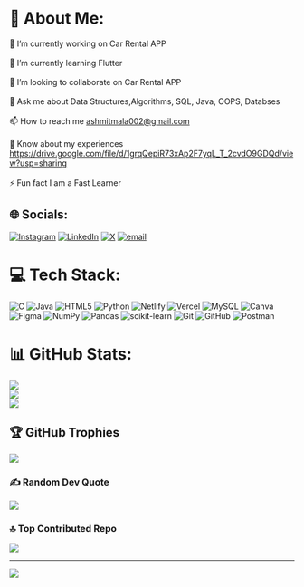# 💫 About Me:
🔭 I’m currently working on Car Rental APP<br><br>🌱 I’m currently learning Flutter<br><br>👯 I’m looking to collaborate on Car Rental APP<br><br>💬 Ask me about Data Structures,Algorithms, SQL, Java, OOPS, Databses<br><br>📫 How to reach me ashmitmala002@gmail.com<br><br>📄 Know about my experiences https://drive.google.com/file/d/1grqQepiR73xAp2F7yqL_T_2cvdO9GDQd/view?usp=sharing<br><br>⚡ Fun fact I am a Fast Learner


## 🌐 Socials:
[![Instagram](https://img.shields.io/badge/Instagram-%23E4405F.svg?logo=Instagram&logoColor=white)](https://instagram.com/___a_s_h_m_i_t___) [![LinkedIn](https://img.shields.io/badge/LinkedIn-%230077B5.svg?logo=linkedin&logoColor=white)](https://linkedin.com/in/ashmitsingh-mala) [![X](https://img.shields.io/badge/X-black.svg?logo=X&logoColor=white)](https://x.com/ashmit_mala) [![email](https://img.shields.io/badge/Email-D14836?logo=gmail&logoColor=white)](mailto:ashmitmala002@gmail.com) 

# 💻 Tech Stack:
![C](https://img.shields.io/badge/c-%2300599C.svg?style=flat-square&logo=c&logoColor=white) ![Java](https://img.shields.io/badge/java-%23ED8B00.svg?style=flat-square&logo=openjdk&logoColor=white) ![HTML5](https://img.shields.io/badge/html5-%23E34F26.svg?style=flat-square&logo=html5&logoColor=white) ![Python](https://img.shields.io/badge/python-3670A0?style=flat-square&logo=python&logoColor=ffdd54) ![Netlify](https://img.shields.io/badge/netlify-%23000000.svg?style=flat-square&logo=netlify&logoColor=#00C7B7) ![Vercel](https://img.shields.io/badge/vercel-%23000000.svg?style=flat-square&logo=vercel&logoColor=white) ![MySQL](https://img.shields.io/badge/mysql-4479A1.svg?style=flat-square&logo=mysql&logoColor=white) ![Canva](https://img.shields.io/badge/Canva-%2300C4CC.svg?style=flat-square&logo=Canva&logoColor=white) ![Figma](https://img.shields.io/badge/figma-%23F24E1E.svg?style=flat-square&logo=figma&logoColor=white) ![NumPy](https://img.shields.io/badge/numpy-%23013243.svg?style=flat-square&logo=numpy&logoColor=white) ![Pandas](https://img.shields.io/badge/pandas-%23150458.svg?style=flat-square&logo=pandas&logoColor=white) ![scikit-learn](https://img.shields.io/badge/scikit--learn-%23F7931E.svg?style=flat-square&logo=scikit-learn&logoColor=white) ![Git](https://img.shields.io/badge/git-%23F05033.svg?style=flat-square&logo=git&logoColor=white) ![GitHub](https://img.shields.io/badge/github-%23121011.svg?style=flat-square&logo=github&logoColor=white) ![Postman](https://img.shields.io/badge/Postman-FF6C37?style=flat-square&logo=postman&logoColor=white)
# 📊 GitHub Stats:
![](https://github-readme-stats.vercel.app/api?username=ashmit0073&theme=radical&hide_border=false&include_all_commits=false&count_private=false)<br/>
![](https://nirzak-streak-stats.vercel.app/?user=ashmit0073&theme=radical&hide_border=false)<br/>
![](https://github-readme-stats.vercel.app/api/top-langs/?username=ashmit0073&theme=radical&hide_border=false&include_all_commits=false&count_private=false&layout=compact)

## 🏆 GitHub Trophies
![](https://github-profile-trophy.vercel.app/?username=ashmit0073&theme=radical&no-frame=false&no-bg=false&margin-w=4)

### ✍️ Random Dev Quote
![](https://quotes-github-readme.vercel.app/api?type=horizontal&theme=light)

### 🔝 Top Contributed Repo
![](https://github-contributor-stats.vercel.app/api?username=ashmit0073&limit=5&theme=dark&combine_all_yearly_contributions=true)

---
[![](https://visitcount.itsvg.in/api?id=ashmit0073&icon=5&color=0)](https://visitcount.itsvg.in)

<!-- Proudly created with GPRM ( https://gprm.itsvg.in ) -->
